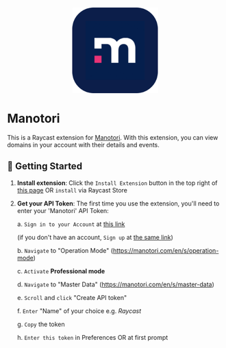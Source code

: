 <p align="center">
    <img src="./assets/manotori.png" width="200" height="200" />
</p>

# Manotori

This is a Raycast extension for [Manotori](https://manotori.com/). With this extension, you can view domains in your account with their details and events.

## 🚀 Getting Started

1. **Install extension**: Click the `Install Extension` button in the top right of [this page](https://www.raycast.com/xmok/manotori) OR `install` via Raycast Store

2. **Get your API Token**: The first time you use the extension, you'll need to enter your 'Manotori' API Token:

    a. `Sign in to your Account` at [this link](https://manotori.com/en/login)

    (if you don't have an account, `Sign up` at [the same link](https://manotori.com/en/login))

    b. `Navigate` to "Operation Mode" (https://manotori.com/en/s/operation-mode)

    c. `Activate` **Professional mode**

    d. `Navigate` to "Master Data" (https://manotori.com/en/s/master-data)
    
    e. `Scroll` and `click` "Create API token"

    f. `Enter` "Name" of your choice e.g. _Raycast_

    g. `Copy` the token

    h. `Enter this token` in Preferences OR at first prompt